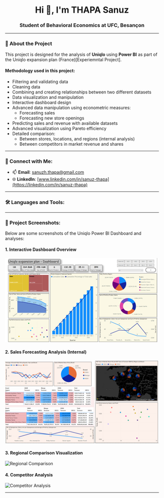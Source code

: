 <h1 align="center">Hi 👋, I'm THAPA Sanuz</h1>
<h3 align="center">Student of Behavioral Economics at UFC, Besançon</h3>

---

### 🔭 About the Project

This project is designed for the analysis of **Uniqlo** using **Power BI** as part of the Uniqlo expansion plan (France)[Experiemntal Project].

#### Methodology used in this project:
- Filtering and validating data  
- Cleaning data  
- Combining and creating relationships between two different datasets  
- Data visualization and manipulation  
- Interactive dashboard design  
- Advanced data manipulation using econometric measures:
  - Forecasting sales
  - Forecasting new store openings  
- Predicting sales and revenue with available datasets  
- Advanced visualization using Pareto efficiency  
- Detailed comparison:
  - Between stores, locations, and regions (internal analysis)  
  - Between competitors in market revenue and shares  

---

### 💬 Connect with Me:
- 📫 **Email**: [sanuzh.thapa@gmail.com](mailto:sanus.thapa@example.com)  
- 🌐 **LinkedIn**: [www.linkedin.com/in/sanuz-thapa](https://linkedin.com/in/sanuz-thapa)  

---

### 🛠️ Languages and Tools:

---

### 📸 Project Screenshots:

Below are some screenshots of the Uniqlo Power BI Dashboard and analyses:

#### 1. **Interactive Dashboard Overview**
![Dashboard Overview](https://github.com/sanuzthapa/PowerBi-Dahsboard/blob/main/home-Dashboard1.png)

#### 2. **Sales Forecasting Analysis (Internal)**
![Sales Forecast](https://github.com/sanuzthapa/PowerBi-Dahsboard/blob/main/Internal_analysis.png)

#### 3. **Regional Comparison Visualization**
![Regional Comparison](path/to/regional-comparison.png)

#### 4. **Competitor Analysis**
![Competitor Analysis](path/to/competitor-analysis.png)

---


